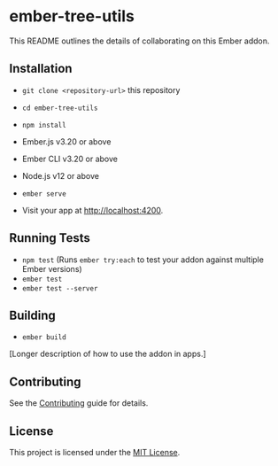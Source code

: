 # ember-tree-utils

This README outlines the details of collaborating on this Ember addon.

## Installation

* `git clone <repository-url>` this repository
* `cd ember-tree-utils`
* `npm install`

* Ember.js v3.20 or above
* Ember CLI v3.20 or above
* Node.js v12 or above

* `ember serve`
* Visit your app at [http://localhost:4200](http://localhost:4200).

## Running Tests

* `npm test` (Runs `ember try:each` to test your addon against multiple Ember versions)
* `ember test`
* `ember test --server`

## Building

* `ember build`

[Longer description of how to use the addon in apps.]


Contributing
------------------------------------------------------------------------------

See the [Contributing](CONTRIBUTING.md) guide for details.


License
------------------------------------------------------------------------------

This project is licensed under the [MIT License](LICENSE.md).
